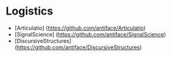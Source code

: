 Logistics
=========
* [Articulatio] (https://github.com/antiface/Articulatio)
* [SignalScience] (https://github.com/antiface/SignalScience)
* [DiscursiveStructures] (https://github.com/antiface/DiscursiveStructures)
